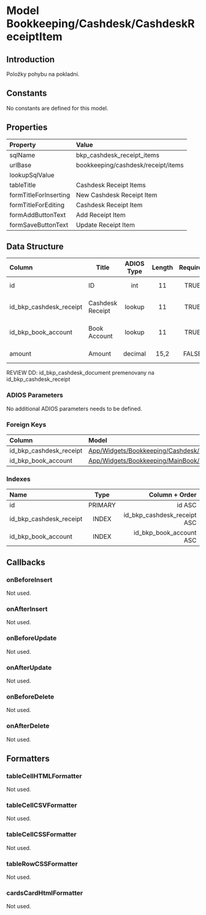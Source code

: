 # Model Bookkeeping/Cashdesk/CashdeskReceiptItem

## Introduction

Položky pohybu na pokladni.

## Constants

No constants are defined for this model.

## Properties

| Property              | Value                              |
| :-------------------- | :--------------------------------- |
| sqlName               | bkp_cashdesk_receipt_items         |
| urlBase               | bookkeeping/cashdesk/receipt/items |
| lookupSqlValue        |                                    |
| tableTitle            | Cashdesk Receipt Items             |
| formTitleForInserting | New Cashdesk Receipt Item          |
| formTitleForEditing   | Cashdesk Receipt Item              |
| formAddButtonText     | Add Receipt Item                   |
| formSaveButtonText    | Update Receipt Item                |

## Data Structure

| Column                  | Title            | ADIOS Type | Length | Required | Notes                     |
| :---------------------- | ---------------- | :--------: | :----: | :------: | :------------------------ |
| id                      | ID               |    int     |   11   |   TRUE   | Jedinečné ID záznamu      |
| id_bkp_cashdesk_receipt | Cashdesk Receipt |   lookup   |   11   |   TRUE   | ID pokladničného dokladu  |
| id_bkp_book_account     | Book Account     |   lookup   |   11   |   TRUE   | ID účtu z účtovnej osnovy |
| amount                  | Amount           |  decimal   |  15,2  |  FALSE   | Suma položky transakcie   |

REVIEW DD: id_bkp_cashdesk_document premenovany na id_bkp_cashdesk_receipt

### ADIOS Parameters

No additional ADIOS parameters needs to be defined.

### Foreign Keys

| Column                  | Model                                                                                                      | Relation | OnUpdate | OnDelete |
| :---------------------- | :--------------------------------------------------------------------------------------------------------- | :------: | -------- | -------- |
| id_bkp_cashdesk_receipt | [App/Widgets/Bookkeeping/Cashdesk/Models/CashdeskReceipt](../../../Bookkeeping/Cashdesk/Models/CashdeskReceipt.md) |   1:N    | Cascade  | Restrict |
| id_bkp_book_account     | [App/Widgets/Bookkeeping/MainBook/Models/BookAccount](../../../Bookkeeping/MainBook/Models/BookAccount.md)         |   1:N    | Cascade  | Restrict |

### Indexes

| Name                    |  Type   |              Column + Order |
| :---------------------- | :-----: | --------------------------: |
| id                      | PRIMARY |                      id ASC |
| id_bkp_cashdesk_receipt |  INDEX  | id_bkp_cashdesk_receipt ASC |
| id_bkp_book_account     |  INDEX  |     id_bkp_book_account ASC |

## Callbacks

### onBeforeInsert
Not used.

### onAfterInsert
Not used.

### onBeforeUpdate
Not used.

### onAfterUpdate
Not used.

### onBeforeDelete
Not used.

### onAfterDelete
Not used.

## Formatters

### tableCellHTMLFormatter
Not used.

### tableCellCSVFormatter
Not used.

### tableCellCSSFormatter
Not used.

### tableRowCSSFormatter
Not used.

### cardsCardHtmlFormatter
Not used.
